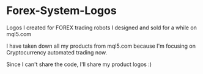 # Forex-System-Logos
Logos I created for FOREX trading robots I designed and sold for a while on mql5.com

I have taken down all my products from mql5.com because I'm focusing on Cryptocurrency automated trading now.  

Since I can't share the code, I'll share my product logos :)
